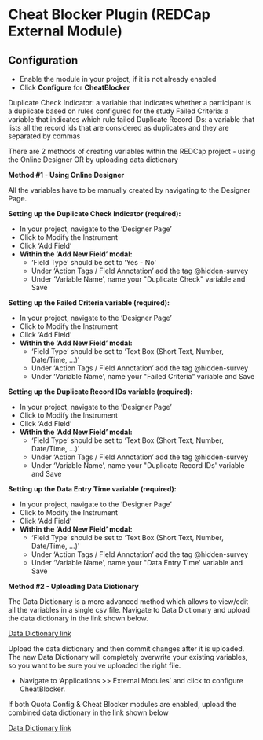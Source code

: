 # Cheat Blocker Plugin (REDCap External Module)

## Configuration

- Enable the module in your project, if it is not already enabled
- Click **Configure** for **CheatBlocker**

Duplicate Check Indicator:  a variable that indicates whether a participant is a duplicate based on rules configured for the study
Failed Criteria: a variable that indicates which rule failed
Duplicate Record IDs: a variable that lists all the record ids that are considered as duplicates and they are separated by commas


There are 2 methods of creating variables within the REDCap project - using the Online Designer OR by uploading data dictionary

**Method #1 - Using Online Designer**

All the variables have to be manually created by navigating to the Designer Page.


**Setting up the Duplicate Check Indicator (required):**
- In your project, navigate to the ‘Designer Page’
- Click to Modify the Instrument
- Click ‘Add Field’
- **Within the ‘Add New Field’ modal:**
  - ‘Field Type’ should be set to ‘Yes - No'
  - Under ‘Action Tags / Field Annotation’ add the tag @hidden-survey
  - Under ‘Variable Name’, name your "Duplicate Check" variable and Save


**Setting up the Failed Criteria variable (required):**
- In your project, navigate to the ‘Designer Page’
- Click to Modify the Instrument
- Click ‘Add Field’
- **Within the ‘Add New Field’ modal:**
  - ‘Field Type’ should be set to ‘Text Box (Short Text, Number, Date/Time, ...)'
  - Under ‘Action Tags / Field Annotation’ add the tag @hidden-survey
  - Under ‘Variable Name’, name your "Failed Criteria" variable and Save


**Setting up the Duplicate Record IDs variable (required):**
- In your project, navigate to the ‘Designer Page’
- Click to Modify the Instrument
- Click ‘Add Field’
- **Within the ‘Add New Field’ modal:**
  - ‘Field Type’ should be set to ‘Text Box (Short Text, Number, Date/Time, ...)'
  - Under ‘Action Tags / Field Annotation’ add the tag @hidden-survey
  - Under ‘Variable Name’, name your "Duplicate Record IDs' variable and Save


**Setting up the Data Entry Time variable (required):**
- In your project, navigate to the ‘Designer Page’
- Click to Modify the Instrument
- Click ‘Add Field’
- **Within the ‘Add New Field’ modal:**
  - ‘Field Type’ should be set to ‘Text Box (Short Text, Number, Date/Time, ...)'
  - Under ‘Action Tags / Field Annotation’ add the tag @hidden-survey
  - Under ‘Variable Name’, name your "Data Entry Time' variable and Save



**Method #2 - Uploading Data Dictionary**

The Data Dictionary is a more advanced method which allows to view/edit all the variables in a single csv file.
Navigate to Data Dictionary and upload the data dictionary in the link shown below.

[Data Dictionary link](https://github.com/HSSC/redcap_cheat_blocker/blob/master/CheatBlocker_data_dictionary.csv)

Upload the data dictionary and then commit changes after it is uploaded. The new Data Dictionary will completely overwrite your existing variables, so you want to be sure you've uploaded the right file.

- Navigate to ‘Applications >> External Modules’ and click to configure CheatBlocker.

If both Quota Config & Cheat Blocker modules are enabled, upload the combined data dictionary in the link shown below

[Data Dictionary link](https://github.com/HSSC/redcap_quotas/blob/master/QuotaConfig_CheatBlocker_data_dictionary.csv)




